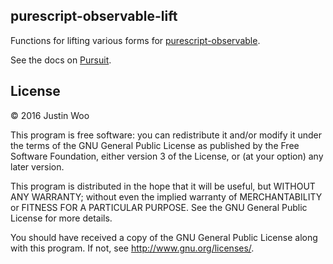 ## purescript-observable-lift

Functions for lifting various forms for [purescript-observable](https://github.com/bodil/purescript-observable).

See the docs on [Pursuit](https://pursuit.purescript.org/packages/purescript-observable-lift/0.1.0).

## License

© 2016 Justin Woo

This program is free software: you can redistribute it and/or modify it under the terms of the GNU General Public License as published by the Free Software Foundation, either version 3 of the License, or (at your option) any later version.

This program is distributed in the hope that it will be useful, but WITHOUT ANY WARRANTY; without even the implied warranty of MERCHANTABILITY or FITNESS FOR A PARTICULAR PURPOSE. See the GNU General Public License for more details.

You should have received a copy of the GNU General Public License along with this program. If not, see <http://www.gnu.org/licenses/>.
